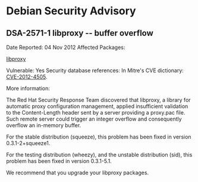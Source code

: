 
Debian Security Advisory
========================


DSA-2571-1 libproxy -- buffer overflow
--------------------------------------



Date Reported:
04 Nov 2012
Affected Packages:

[libproxy](https://packages.debian.org/src:libproxy)

Vulnerable:
Yes
Security database references:
In Mitre's CVE dictionary: [CVE-2012-4505](https://security-tracker.debian.org/tracker/CVE-2012-4505).  

More information:

The Red Hat Security Response Team discovered that libproxy, a library
for automatic proxy configuration management, applied insufficient
validation to the Content-Length header sent by a server providing a
proxy.pac file. Such remote server could trigger an integer overflow
and consequently overflow an in-memory buffer.


For the stable distribution (squeeze), this problem has been fixed in
version 0.3.1-2+squeeze1.


For the testing distribution (wheezy), and the unstable distribution
(sid), this problem has been fixed in version 0.3.1-5.1.


We recommend that you upgrade your libproxy packages.






